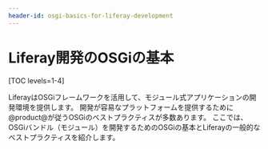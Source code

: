 ```yaml
---
header-id: osgi-basics-for-liferay-development
---
```


# Liferay開発のOSGiの基本

[TOC levels=1-4]

LiferayはOSGiフレームワークを活用して、モジュール式アプリケーションの開発環境を提供します。 開発が容易なプラットフォームを提供するために@product@が従うOSGiのベストプラクティスが多数あります。 ここでは、OSGiバンドル（モジュール）を開発するためのOSGiの基本とLiferayの一般的なベストプラクティスを紹介します。
